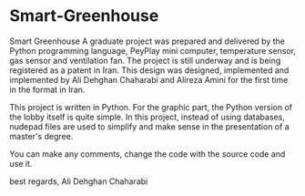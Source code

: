# Smart-Greenhouse
Smart Greenhouse  A graduate project was prepared and delivered by the Python programming language, PeyPlay mini computer, temperature sensor, gas sensor and ventilation fan. The project is still underway and is being registered as a patent in Iran.  This design was designed, implemented and implemented by Ali Dehghan Chaharabi and Alireza Amini for the first time in the format in Iran.

This project is written in Python.
For the graphic part, the Python version of the lobby itself is quite simple.
In this project, instead of using databases, nudepad files are used to simplify and make sense in the presentation of a master's degree.

You can make any comments, change the code with the source code and use it.

best regards,
Ali Dehghan Chaharabi
